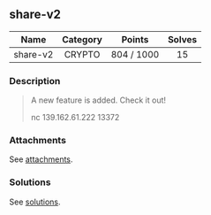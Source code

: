 ## share-v2

|  Name  |  Category  |  Points  |  Solves  |
| :----: | :----: | :----: | :----: |
|  share-v2  |  CRYPTO  |  804 / 1000  |  15  |

### Description
> A new feature is added. Check it out!
> 
> nc 139.162.61.222 13372

### Attachments
See [attachments](https://github.com/roadicing/ctf-writeups/tree/main/2022/tetctf/share-v2/attachments).

### Solutions
See [solutions](https://github.com/roadicing/ctf-writeups/tree/main/2022/tetctf/share-v2/solutions).
